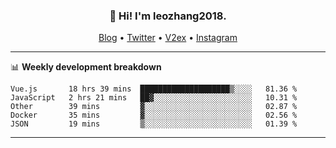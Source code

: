 <h3 align="center">👋 Hi! I'm leozhang2018.</h3>
<p align="center">
  <a href="https://code.leozhang2018.me">Blog</a> •
  <a href="https://twitter.com/leozhang2018">Twitter</a> •
  <a href="https://www.v2ex.com/member/leozhang">V2ex</a> •
  <a href="https://www.instagram.com/leozhanghere">Instagram</a>
</p>

-------

📊 **Weekly development breakdown**
<!--START_SECTION:waka-->
```text
Vue.js       18 hrs 39 mins  ████████████████████▒░░░░   81.36 % 
JavaScript   2 hrs 21 mins   ██▓░░░░░░░░░░░░░░░░░░░░░░   10.31 % 
Other        39 mins         ▓░░░░░░░░░░░░░░░░░░░░░░░░   02.87 % 
Docker       35 mins         ▓░░░░░░░░░░░░░░░░░░░░░░░░   02.56 % 
JSON         19 mins         ▒░░░░░░░░░░░░░░░░░░░░░░░░   01.39 % 
```
<!--END_SECTION:waka-->
-------
